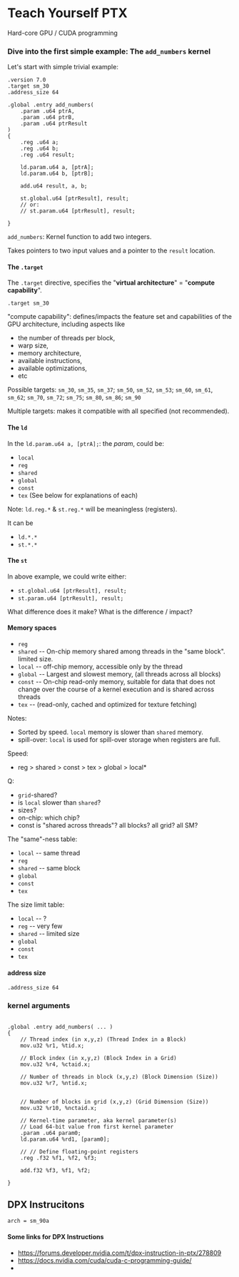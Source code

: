 
# Teach Yourself PTX
Hard-core GPU / CUDA programming

### Dive into the first simple example: The `add_numbers` kernel
Let's start with simple trivial example:
```ptx
.version 7.0
.target sm_30
.address_size 64

.global .entry add_numbers(
    .param .u64 ptrA,
    .param .u64 ptrB,
    .param .u64 ptrResult
)
{
    .reg .u64 a;
    .reg .u64 b;
    .reg .u64 result;

    ld.param.u64 a, [ptrA];
    ld.param.u64 b, [ptrB];
    
    add.u64 result, a, b;

    st.global.u64 [ptrResult], result;
    // or:
    // st.param.u64 [ptrResult], result;

}
```

`add_numbers`: Kernel function to add two integers.

Takes pointers to two input values and a pointer to the `result` location.

#### The `.target`
The `.target` directive, specifies the "**virtual architecture**" = "**compute capability**".

`.target sm_30`

"compute capability":
defines/impacts the feature set and capabilities of the GPU architecture, including aspects like 
* the number of threads per block,
* warp size,
* memory architecture,
* available instructions,
* available optimizations,
* etc

Possible targets:
`sm_30`, `sm_35`, `sm_37`; `sm_50`, `sm_52`, `sm_53`; `sm_60`, `sm_61`, `sm_62`; `sm_70`, `sm_72`; `sm_75`; `sm_80`, `sm_86`; `sm_90`

Multiple targets: makes it compatible with all specified (not recommended).

#### The `ld`
In the `ld.param.u64 a, [ptrA];`: the *param*, could be:
* `local`
* `reg`
* `shared`
* `global`
* `const`
* `tex`
(See below for explanations of each)

Note: `ld.reg.*` & `st.reg.*` will be meaningless (registers).

It can be
* `ld.*.*`
* `st.*.*`

#### The `st`
In above example, we could write either:
* `st.global.u64 [ptrResult], result;`
* `st.param.u64 [ptrResult], result;`

What difference does it make?
What is the difference / impact?


#### Memory spaces
* `reg`
* `shared` -- On-chip memory shared among threads in the "same block". limited size.
* `local` -- off-chip memory, accessible only by the thread
* `global` -- Largest and slowest memory, (all threads across all blocks)
* `const` -- On-chip read-only memory, suitable for data that does not change over the course of a kernel execution and is shared across threads
* `tex` -- (read-only, cached and optimized for texture fetching)

Notes:
* Sorted by speed. `local` memory is slower than `shared` memory.
* spill-over: `local` is used for spill-over storage when registers are full.

Speed:

* reg > shared > const > tex > global > local*

Q:
* `grid`-shared?
* is `local` slower than `shared`?
* sizes?
* on-chip: which chip?
* const is "shared across threads"? all blocks? all grid? all SM?

The "same"-ness table:
* `local` -- same thread
* `reg`
* `shared` -- same block
* `global`
* `const`
* `tex`

The size limit table:
* `local` -- ?
* `reg` -- very few
* `shared` -- limited size
* `global`
* `const`
* `tex`

#### address size
`.address_size 64`


### kernel arguments

```ptx

.global .entry add_numbers( ... )
{
    // Thread index (in x,y,z) (Thread Index in a Block)
    mov.u32 %r1, %tid.x;
    
    // Block index (in x,y,z) (Block Index in a Grid)
    mov.u32 %r4, %ctaid.x;
    
    // Number of threads in block (x,y,z) (Block Dimension (Size))
    mov.u32 %r7, %ntid.x;
    
    
    // Number of blocks in grid (x,y,z) (Grid Dimension (Size))
    mov.u32 %r10, %nctaid.x;
    
    // Kernel-time parameter, aka kernel parameter(s)
    // Load 64-bit value from first kernel parameter
    .param .u64 param0;
    ld.param.u64 %rd1, [param0];
    
    // // Define floating-point registers
    .reg .f32 %f1, %f2, %f3;
    
    add.f32 %f3, %f1, %f2;

}
```

## DPX Instrucitons


```ptx
arch = sm_90a
```

#### Some links for DPX Instructions
* https://forums.developer.nvidia.com/t/dpx-instruction-in-ptx/278809
* https://docs.nvidia.com/cuda/cuda-c-programming-guide/
* 
